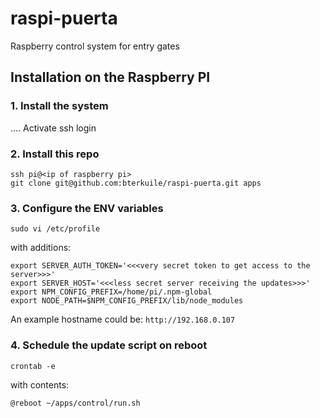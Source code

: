 raspi-puerta
================================================
Raspberry control system for entry gates

Installation on the Raspberry PI
------------------------------------------------
### 1. Install the system
....
Activate ssh login

### 2. Install this repo
```
ssh pi@<ip of raspberry pi>
git clone git@github.com:bterkuile/raspi-puerta.git apps
```

### 3. Configure the ENV variables
```
sudo vi /etc/profile
```
with additions:
```
export SERVER_AUTH_TOKEN='<<<very secret token to get access to the server>>>'
export SERVER_HOST='<<<less secret server receiving the updates>>>'
export NPM_CONFIG_PREFIX=/home/pi/.npm-global
export NODE_PATH=$NPM_CONFIG_PREFIX/lib/node_modules
```
An example hostname could be: `http://192.168.0.107`

### 4. Schedule the update script on reboot
```
crontab -e
```
with contents:
```
@reboot ~/apps/control/run.sh
```
